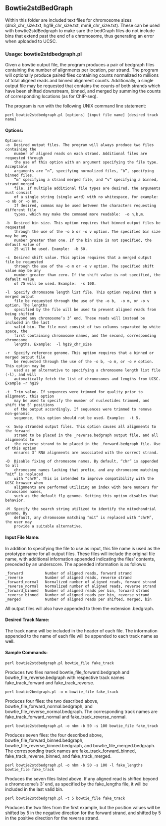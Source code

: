 ## Bowtie2stdBedGraph

Within this folder are included text files for chromosome sizes (dm3_chr_size.txt, hg19_chr_size.txt, mm9_chr_size.txt). These can be used with bowtie2stdBedgraph to make sure the bedGraph files do not include bins that extend past the end of a chromosome, thus generating an error when uploaded to UCSC.

### Usage: bowtie2stdbedgraph.pl

Given a bowtie output file, the program produces a pair of bedgraph files containing the number of alignments per location, per strand.  The program will optionally produce paired files containing counts normalized to millions of total aligned reads and binned alignment counts.  Additionally, a single output file may be requested that contains the counts of both strands which have been shifted downstream, binned, and merged by summing the counts of corresponding locations  (as for ChIP-seq).

The program is run with the following UNIX command line statement:
```
perl bowtie2stdbedgraph.pl [options] [input file name] [desired track name]
```

#### Options:
```
Options:
-o  Desired output files. The program will always produce two files containing the 
    number of aligned reads on each strand. Additional files are requested through 
    the use of this option with an argument specifying the file type. Acceptable 
    arguments are “n”, specifying normalized files, “b”, specifying binned files, 
    “m” specifying a strand merged file, and “v” specifying a binned, strand merged 
    file. If multiple additional file types are desired, the arguments must consist 
    of a single string (single word) with no whitespace, for example: -o nb or -o nm.
    If desired, commas may be used between the characters requesting different file 
    types, which may make the command more readable:  -o n,b,m.
    
-b  Desired bin size. This option requires that binned output files be requested 
    through the use of the -o b or -o v option. The specified bin size may be any 
    number greater than one. If the bin size is not specified, the default value of
    25 will be used. Example:  -b 50.
    
-s  Desired shift value. This option requires that a merged output file be requested
    through the use of the -o m or -o v option. The specified shift value may be any
    number greater than zero. If the shift value is not specified, the default value
    of 75 will be used. Example:  -s 100.
    
-l  Specify chromosome length list file. This option requires that a merged output 
    file be requested through the use of the -o b,  -o m, or -o v option. The lengths 
    specified by the file will be used to prevent aligned reads from being shifted 
    beyond any chromosome’s 3’ end. These reads will instead be included in the last 
    valid bin. The file must consist of two columns separated by white space, the 
    first containing chromosome names, and the second, corresponding chromosome 
    lengths. Example:  -l hg19_chr_size
    
-r  Specify reference genome. This option requires that a binned or merged output file
    be requested through the use of the -o b, -o m, or -o v option. This option may be 
    used as an alternative to specifying a chromosome length list file (-l), and will 
    automatically fetch the list of chromosomes and lengths from UCSC. Example -r hg19
    
-t  Trim value. If sequences were trimmed for quality prior to alignment, this option 
    may be used to specify the number of nucleotides trimmed, and shift the 5’ positions
    of the output accordingly. If sequences were trimmed to remove non-genomic 
    sequence, this option should not be used. Example:  -t 5.
    
-x  Swap stranded output files. This option causes all alignments to the forward 
    strand to be placed in the _reverse.bedgraph output file, and all alignments to 
    the reverse strand to be placed in the _forward.bedgraph file. Use of this option
    ensures 3’ RNA alignments are associated with the correct strand.
    
-D  Disable fixing of chromosome names. By default, “chr” is appended to all 
    chromosome names lacking that prefix, and any chromosome matching “mit” is replaced
    with “chrM”. This is intended to improve compatibility with the UCSC browser when
    alignments are performed utilizing an index with bare numbers for chromosome names,
    such as the default fly genome. Setting this option disables that behavior.
    
-M  Specify the search string utilized to identify the mitochondrial genome. By 
    default, any chromosome matching “mit” is replaced with “chrM”, the user may 
    provide a suitable alternative.
```

#### Input File Name:
In addition to specifying the file to use as input, this file name is used as the prototype name for all output files.  These files will include the original file name, with additional information appended indicating the files’ contents, preceded by an underscore.  The appended information is as follows:
```
_forward		  Number of aligned reads, forward strand
_reverse		  Number of aligned reads, reverse strand
_forward_normal	  Normalized number of aligned reads, forward strand
_reverse_normal	  Normalized number of aligned reads, reverse strand
_forward_binned	  Number of aligned reads per bin, forward strand
_reverse_binned	  Number of aligned reads per bin, reverse strand
_merged		      Number of aligned reads per shifted, merged, bin
```

All output files will also have appended to them the extension .bedgraph.

#### Desired Track Name:
The track name will be included in the header of each file.  The information appended to the name of each file will be appended to each track name as well.

#### Sample Commands:
```
perl bowtie2stdbedgraph.pl bowtie_file fake_track
```
Produces two files named bowtie_file_forward.bedgraph and bowtie_file_reverse.bedgraph with respective track names fake_track_forward and fake_track_reverse.
  

```
perl bowtie2bedgraph.pl –o n bowtie_file fake_track
```
Produces four files:  the two described above, bowtie_file_forward_normal.bedgraph, and bowtie_file_reverse_normal.bedgraph.  The corresponding track names are fake_track_forward_normal and fake_track_reverse_normal.  
  

```
perl bowtie2stdbedgraph.pl -o nbm -b 50 -s 100 bowtie_file fake_track
```
Produces seven files:  the four described above, bowtie_file_forward_binned.bedgraph, bowtie_file_reverse_binned.bedgraph, and bowtie_file_merged.bedgraph.  The corresponding track names are fake_track_forward_binned, fake_track_reverse_binned, and fake_track_merged.

```
perl bowtie2stdbedgraph.pl -o nbm -b 50 -s 100 -l fake_lengths bowtie_file fake_track
```
Produces the seven files listed above.  If any aligned read is shifted beyond a chromosome’s 3’ end, as specified by the fake_lengths file, it will be included in the last valid bin. 

```
perl bowtie2stdbedgraph.pl -t 5 bowtie_file fake_track
```
Produces the two files from the first example, but the position values will be shifted by 5 in the negative direction for the forward strand, and shifted by 5 in the positive direction for the reverse strand.

